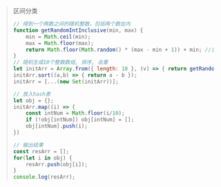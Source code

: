 
> 区间分类
> 
> ```js
> // 得到一个两数之间的随机整数，包括两个数在内
> function getRandomIntInclusive(min, max) {
>     min = Math.ceil(min);
>     max = Math.floor(max);
>     return Math.floor(Math.random() * (max - min + 1)) + min; //含最大值，含最小值 
> }
> // 随机生成10个整数数组, 排序, 去重
> let initArr = Array.from({ length: 10 }, (v) => { return getRandomIntInclusive(0, 99) });
> initArr.sort((a,b) => { return a - b });
> initArr = [...(new Set(initArr))];
> 
> // 放入hash表
> let obj = {};
> initArr.map((i) => {
>     const intNum = Math.floor(i/10);
>     if (!obj[intNum]) obj[intNum] = [];
>     obj[intNum].push(i);
> })
> 
> // 输出结果
> const resArr = [];
> for(let i in obj) {
>     resArr.push(obj[i]);
> }
> console.log(resArr);
> ```


